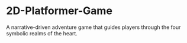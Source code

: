 # 2D-Platformer-Game
A narrative-driven adventure game that guides players through the four symbolic realms of the heart.

